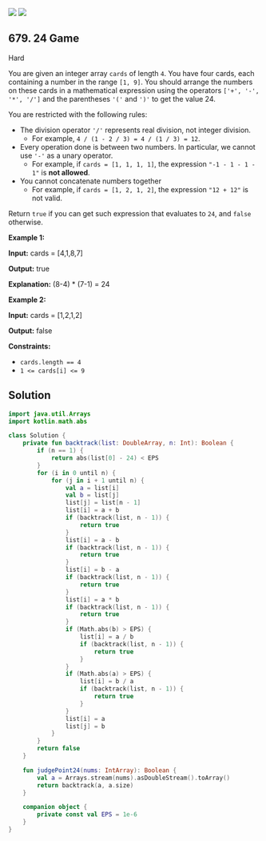 [![](https://img.shields.io/github/stars/javadev/LeetCode-in-Kotlin?label=Stars&style=flat-square)](https://github.com/javadev/LeetCode-in-Kotlin)
[![](https://img.shields.io/github/forks/javadev/LeetCode-in-Kotlin?label=Fork%20me%20on%20GitHub%20&style=flat-square)](https://github.com/javadev/LeetCode-in-Kotlin/fork)

## 679\. 24 Game

Hard

You are given an integer array `cards` of length `4`. You have four cards, each containing a number in the range `[1, 9]`. You should arrange the numbers on these cards in a mathematical expression using the operators `['+', '-', '*', '/']` and the parentheses `'('` and `')'` to get the value 24.

You are restricted with the following rules:

*   The division operator `'/'` represents real division, not integer division.
    *   For example, `4 / (1 - 2 / 3) = 4 / (1 / 3) = 12`.
*   Every operation done is between two numbers. In particular, we cannot use `'-'` as a unary operator.
    *   For example, if `cards = [1, 1, 1, 1]`, the expression `"-1 - 1 - 1 - 1"` is **not allowed**.
*   You cannot concatenate numbers together
    *   For example, if `cards = [1, 2, 1, 2]`, the expression `"12 + 12"` is not valid.

Return `true` if you can get such expression that evaluates to `24`, and `false` otherwise.

**Example 1:**

**Input:** cards = [4,1,8,7]

**Output:** true

**Explanation:** (8-4) \* (7-1) = 24

**Example 2:**

**Input:** cards = [1,2,1,2]

**Output:** false

**Constraints:**

*   `cards.length == 4`
*   `1 <= cards[i] <= 9`

## Solution

```kotlin
import java.util.Arrays
import kotlin.math.abs

class Solution {
    private fun backtrack(list: DoubleArray, n: Int): Boolean {
        if (n == 1) {
            return abs(list[0] - 24) < EPS
        }
        for (i in 0 until n) {
            for (j in i + 1 until n) {
                val a = list[i]
                val b = list[j]
                list[j] = list[n - 1]
                list[i] = a + b
                if (backtrack(list, n - 1)) {
                    return true
                }
                list[i] = a - b
                if (backtrack(list, n - 1)) {
                    return true
                }
                list[i] = b - a
                if (backtrack(list, n - 1)) {
                    return true
                }
                list[i] = a * b
                if (backtrack(list, n - 1)) {
                    return true
                }
                if (Math.abs(b) > EPS) {
                    list[i] = a / b
                    if (backtrack(list, n - 1)) {
                        return true
                    }
                }
                if (Math.abs(a) > EPS) {
                    list[i] = b / a
                    if (backtrack(list, n - 1)) {
                        return true
                    }
                }
                list[i] = a
                list[j] = b
            }
        }
        return false
    }

    fun judgePoint24(nums: IntArray): Boolean {
        val a = Arrays.stream(nums).asDoubleStream().toArray()
        return backtrack(a, a.size)
    }

    companion object {
        private const val EPS = 1e-6
    }
}
```